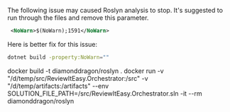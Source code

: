 The following issue may caused Roslyn analysis to stop. It's suggested to run through the files and remove this parameter.

```xml
 <NoWarn>$(NoWarn);1591</NoWarn>
 ```
Here is better fix for this issue:

```bash
dotnet build -property:NoWarn=""
```

docker build -t diamonddragon/roslyn . 
docker run -v "/d/temp/src/ReviewItEasy.Orchestrator:/src" -v "/d/temp/artifacts:/artifacts" --env SOLUTION_FILE_PATH=/src/ReviewItEasy.Orchestrator.sln  -it --rm diamonddragon/roslyn